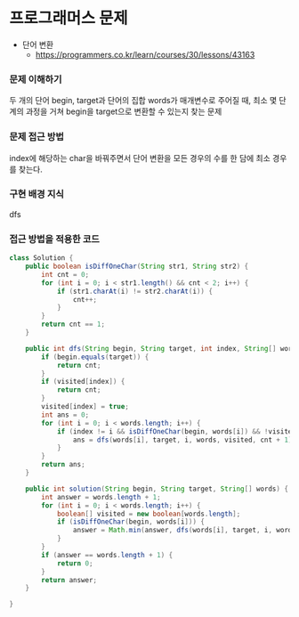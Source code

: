 # 프로그래머스 문제

- 단어 변환
    - https://programmers.co.kr/learn/courses/30/lessons/43163
    
### 문제 이해하기
두 개의 단어 begin, target과 단어의 집합 words가 매개변수로 주어질 때, 최소 몇 단계의 과정을 거쳐 begin을 target으로 변환할 수 있는지 찾는 문제

### 문제 접근 방법
index에 해당하는 char을 바꿔주면서 단어 변환을 모든 경우의 수를 한 담에 최소 경우를 찾는다.

### 구현 배경 지식
dfs

### 접근 방법을 적용한 코드
```java
class Solution {
	public boolean isDiffOneChar(String str1, String str2) {
		int cnt = 0;
		for (int i = 0; i < str1.length() && cnt < 2; i++) {
			if (str1.charAt(i) != str2.charAt(i)) {
				cnt++;
			}
		}
		return cnt == 1;
	}

	public int dfs(String begin, String target, int index, String[] words, boolean[] visited, int cnt) {
		if (begin.equals(target)) {
			return cnt;
		}
		if (visited[index]) {
			return cnt;
		}
		visited[index] = true;
		int ans = 0;
		for (int i = 0; i < words.length; i++) {
			if (index != i && isDiffOneChar(begin, words[i]) && !visited[i]) {
				ans = dfs(words[i], target, i, words, visited, cnt + 1);
			}
		}
		return ans;
	}

	public int solution(String begin, String target, String[] words) {
		int answer = words.length + 1;
		for (int i = 0; i < words.length; i++) {
			boolean[] visited = new boolean[words.length];
			if (isDiffOneChar(begin, words[i])) {
				answer = Math.min(answer, dfs(words[i], target, i, words, visited, 1));
			}
		}
		if (answer == words.length + 1) {
			return 0;
		}
		return answer;
	}

}
```
